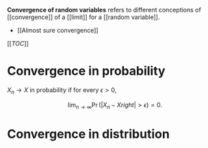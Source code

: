**Convergence of random variables** refers to different conceptions of [[convergence]] of a [[limit]] for a [[random variable]].

* [[Almost sure convergence]]

[[_TOC_]]

# Convergence in probability

$X_n \to X$ in probability if for every $\epsilon > 0$,

$$
\lim_{n \to \infty} \Pr(\left| X_n - X right| > \epsilon) = 0.
$$

# Convergence in distribution